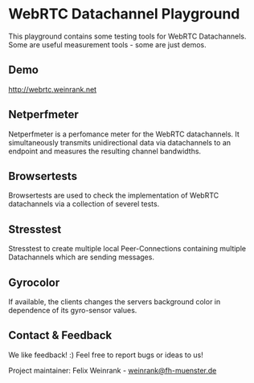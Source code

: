 # WebRTC Datachannel Playground
This playground contains some testing tools for WebRTC Datachannels. Some are useful measurement tools - some are just demos.

## Demo
http://webrtc.weinrank.net

## Netperfmeter
Netperfmeter is a perfomance meter for the WebRTC datachannels. It simultaneously transmits unidirectional data via datachannels to an endpoint and measures the resulting channel bandwidths.

## Browsertests
Browsertests are used to check the implementation of WebRTC datachannels via a collection of severel tests.

## Stresstest
Stresstest to create multiple local Peer-Connections containing multiple Datachannels which are sending messages.

## Gyrocolor
If available, the clients changes the servers background color in dependence of its gyro-sensor values.

## Contact & Feedback
We like feedback! :)
Feel free to report bugs or ideas to us!

Project maintainer: Felix Weinrank - weinrank@fh-muenster.de


